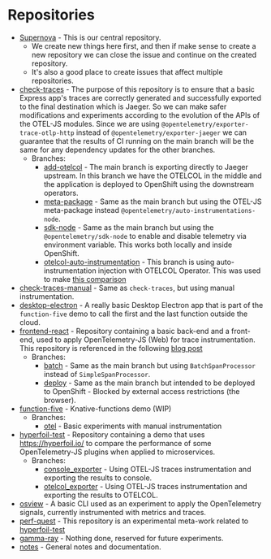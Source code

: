 # Repositories

* [Supernova](https://github.com/obs-nebula/supernova) - This is our central repository.
  * We create new things here first, and then if make sense to create a new repository we can close the issue and continue on the created repository.
  * It's also a good place to create issues that affect multiple repositories.
* [check-traces](https://github.com/obs-nebula/check-traces) - The purpose of this repository is to ensure that a basic Express app's traces are correctly generated and successfully exported to the final destination which is Jaeger. So we can make safer modifications and experiments according to the evolution of the APIs of the OTEL-JS modules. Since we are using `@opentelemetry/exporter-trace-otlp-http` instead of `@opentelemetry/exporter-jaeger` we can guarantee that the results of CI running on the main branch will be the same for any dependency updates for the other branches.
  * Branches:
    * [add-otelcol](https://github.com/obs-nebula/check-traces/tree/add-otelcol) - The main branch is exporting directly to Jaeger upstream. In this branch we have the OTELCOL in the middle and the application is deployed to OpenShift using the downstream operators.
    * [meta-package](https://github.com/obs-nebula/check-traces/tree/meta-package) - Same as the main branch but using the OTEL-JS meta-package instead `@opentelemetry/auto-instrumentations-node`.
    * [sdk-node](https://github.com/obs-nebula/check-traces/tree/sdk-node) - Same as the main branch but using the `@opentelemetry/sdk-node` to enable and disable telemetry via environment variable. This works both locally and inside OpenShift.
    * [otelcol-auto-instrumentation](https://github.com/obs-nebula/check-traces/tree/otelcol-auto-instrumentation) - This branch is using auto-instrumentation injection with OTELCOL Operator. This was used to make [this comparison](https://github.com/obs-nebula/check-traces/issues/9#issuecomment-1489380770) 
* [check-traces-manual](https://github.com/obs-nebula/check-traces-manual) - Same as `check-traces`, but using manual instrumentation.
* [desktop-electron](https://github.com/obs-nebula/desktop-electron) - A really basic Desktop Electron app that is part of the `function-five` demo to call the first and the last function outside the cloud.
* [frontend-react](https://github.com/obs-nebula/frontend-react) - Repository containing a basic back-end and a front-end, used to apply OpenTelemetry-JS (Web) for trace instrumentation. This repository is referenced in the following [blog post](https://developers.redhat.com/articles/2023/03/22/how-enable-opentelemetry-traces-react-applications#further_reading)
  * Branches:
    * [batch](https://github.com/obs-nebula/frontend-react/tree/batch) - Same as the main branch but using `BatchSpanProcessor` instead of `SimpleSpanProcessor`.
    * [deploy](https://github.com/obs-nebula/frontend-react/tree/deploy) - Same as the main branch but intended to be deployed to OpenShift - Blocked by external access restrictions (the browser).
* [function-five](https://github.com/obs-nebula/function-five) - Knative-functions demo (WIP)
  * Branches:
    * [otel](https://github.com/obs-nebula/function-five/tree/otel) - Basic experiments with manual instrumentation 
* [hyperfoil-test](https://github.com/obs-nebula/hyperfoil-test) - Repository containing a demo that uses https://hyperfoil.io/ to compare the performance of some OpenTelemetry-JS plugins when applied to microservices.
  * Branches:
    * [console_exporter](https://github.com/obs-nebula/hyperfoil-test/tree/console_exporter) - Using OTEL-JS traces instrumentation and exporting the results to console.
    * [otelcol_exporter](https://github.com/obs-nebula/hyperfoil-test/tree/otelcol_exporter) - Using OTEL-JS traces instrumentation and exporting the results to OTELCOL.
* [osview](https://github.com/obs-nebula/osview) - A basic CLI used as an experiment to apply the OpenTelemetry signals, currently instrumented with metrics and traces.
* [perf-quest](https://github.com/obs-nebula/perf-quest) - This repository is an experimental meta-work related to [hyperfoil-test](https://github.com/obs-nebula/hyperfoil-test)
* [gamma-ray](https://github.com/obs-nebula/gamma-ray) - Nothing done, reserved for future experiments.
* [notes](https://github.com/obs-nebula/notes) - General notes and documentation.
